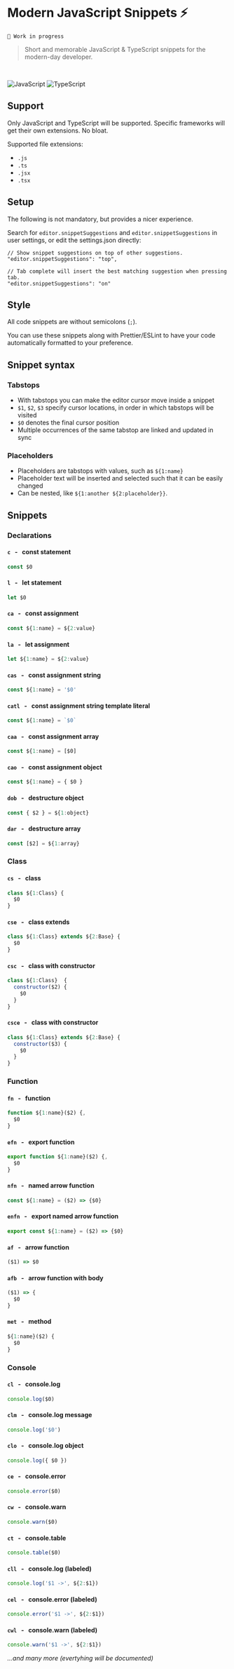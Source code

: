 # Modern JavaScript Snippets ⚡

    🚧 Work in progress



> Short and memorable JavaScript & TypeScript snippets for the modern-day developer.

<br>

![JavaScript](https://img.shields.io/badge/javascript-%23F7DF1C.svg?style=for-the-badge&logo=javascript&logoColor=%23323330)
![TypeScript](https://img.shields.io/badge/typescript-%23007ACC.svg?style=for-the-badge&logo=typescript&logoColor=white)



## Support
Only JavaScript and TypeScript will be supported. 
Specific frameworks will get their own extensions. No bloat.

Supported file extensions:
- `.js`
- `.ts`
- `.jsx`
- `.tsx`


## Setup
The following is not mandatory, but provides a nicer experience.

Search for `editor.snippetSuggestions` and `editor.snippetSuggestions` in user settings, or edit the settings.json directly:
```jsonc
// Show snippet suggestions on top of other suggestions.
"editor.snippetSuggestions": "top",

// Tab complete will insert the best matching suggestion when pressing tab.
"editor.snippetSuggestions": "on"
```

## Style
All code snippets are without semicolons (`;`). 

You can use these snippets along with Prettier/ESLint to have your code automatically formatted to your preference.

## Snippet syntax

### Tabstops
- With tabstops you can make the editor cursor move inside a snippet
- `$1`, `$2`, `$3` specify cursor locations, in order in which tabstops will be visited
- `$0` denotes the final cursor position
- Multiple occurrences of the same tabstop are linked and updated in sync

### Placeholders
- Placeholders are tabstops with values, such as `${1:name}` 
- Placeholder text will be inserted and selected such that it can be easily changed 
- Can be nested, like `${1:another ${2:placeholder}}`.


## Snippets

### Declarations

#### `c` &nbsp; - &nbsp; const statement
```js
const $0
```

#### `l` &nbsp; - &nbsp; let statement
```js
let $0
```

#### `ca` &nbsp; - &nbsp; const assignment
```js
const ${1:name} = ${2:value}
```

#### `la` &nbsp; - &nbsp; let assignment
```js
let ${1:name} = ${2:value}
```

#### `cas` &nbsp; - &nbsp; const assignment string
```js
const ${1:name} = '$0'
```

#### `catl` &nbsp; - &nbsp; const assignment string template literal
```js
const ${1:name} = `$0`
```

#### `caa` &nbsp; - &nbsp; const assignment array
```js
const ${1:name} = [$0]
```

#### `cao` &nbsp; - &nbsp; const assignment object
```js
const ${1:name} = { $0 }
```

#### `dob` &nbsp; - &nbsp; destructure object
```js
const { $2 } = ${1:object}
```

#### `dar` &nbsp; - &nbsp; destructure array
```js
const [$2] = ${1:array}
```

### Class
#### `cs` &nbsp; - &nbsp; class
```js
class ${1:Class} {
  $0
}
```

#### `cse` &nbsp; - &nbsp; class extends
```js
class ${1:Class} extends ${2:Base} {
  $0
}
```

#### `csc` &nbsp; - &nbsp; class with constructor
```js
class ${1:Class}  {
  constructor($2) {
    $0
  }
}
```

#### `csce` &nbsp; - &nbsp; class with constructor
```js
class ${1:Class} extends ${2:Base} {
  constructor($3) {
    $0
  }
}
```

### Function
#### `fn` &nbsp; - &nbsp; function
```js
function ${1:name}($2) {,
  $0
}
```

#### `efn` &nbsp; - &nbsp; export function
```js
export function ${1:name}($2) {,
  $0
}
```

#### `nfn` &nbsp; - &nbsp; named arrow function
```js
const ${1:name} = ($2) => {$0}
```

#### `enfn` &nbsp; - &nbsp; export named arrow function
```js
export const ${1:name} = ($2) => {$0}
```

#### `af` &nbsp; - &nbsp; arrow function
```js
($1) => $0
```

#### `afb` &nbsp; - &nbsp; arrow function with body
```js
($1) => {
  $0
}
```

#### `met` &nbsp; - &nbsp; method
```js
${1:name}($2) {
  $0
}
```

### Console

#### `cl` &nbsp; - &nbsp; console.log
```js
console.log($0)
```

#### `clm` &nbsp; - &nbsp; console.log message
```js
console.log('$0')
```

#### `clo` &nbsp; - &nbsp; console.log object
```js
console.log({ $0 })
```

#### `ce` &nbsp; - &nbsp; console.error
```js
console.error($0)
```

#### `cw` &nbsp; - &nbsp; console.warn
```js
console.warn($0)
```

#### `ct` &nbsp; - &nbsp; console.table
```js
console.table($0)
```

#### `cll` &nbsp; - &nbsp; console.log (labeled)
```js
console.log('$1 ->', ${2:$1})
```

#### `cel` &nbsp; - &nbsp; console.error (labeled)
```js
console.error('$1 ->', ${2:$1})
```

#### `cwl` &nbsp; - &nbsp; console.warn (labeled)
```js
console.warn('$1 ->', ${2:$1})
```

*...and many more (evertyhing will be documented)*
